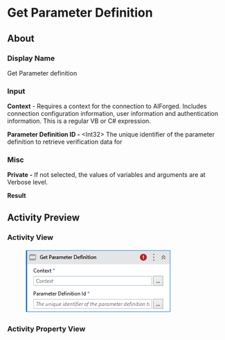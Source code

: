 # Get Parameter Definition

## About

### Display Name

Get Parameter definition

### Input

**Context** - Requires a context for the connection to AIForged. Includes connection configuration information, user information and authentication information. This is a regular VB or C# expression.

**Parameter Definition ID -** \<Int32> The unique identifier of the parameter definition to retrieve verification data for

### Misc

**Private -** If not selected, the values of variables and arguments are at Verbose level.

**Result**

## Activity Preview

### Activity View

<figure><img src="../../../.gitbook/assets/image (17) (4) (1).png" alt=""><figcaption></figcaption></figure>

### Activity Property View

<figure><img src="../../../.gitbook/assets/image (88) (1).png" alt=""><figcaption></figcaption></figure>
